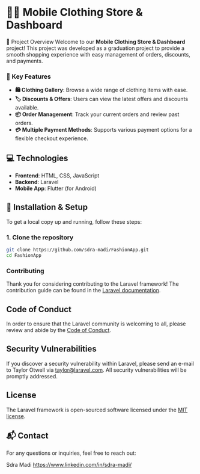 
# 📱🛒 Mobile Clothing Store & Dashboard

🎯 Project Overview
Welcome to our **Mobile Clothing Store & Dashboard** project! This project was developed as a graduation project to provide a smooth shopping experience with easy management of orders, discounts, and payments.

### 🌟 Key Features
- **🛍️ Clothing Gallery**: Browse a wide range of clothing items with ease.
- **🏷️ Discounts & Offers**: Users can view the latest offers and discounts available.
- **📦 Order Management**: Track your current orders and review past orders.
- **💳 Multiple Payment Methods**: Supports various payment options for a flexible checkout experience.

## 💻 Technologies
- **Frontend**: HTML, CSS, JavaScript
- **Backend**: Laravel
- **Mobile App**: Flutter (for Android)

## 🚀 Installation & Setup

To get a local copy up and running, follow these steps:

### 1. **Clone the repository**
```bash
git clone https://github.com/sdra-madi/FashionApp.git
cd FashionApp
```
### Contributing

Thank you for considering contributing to the Laravel framework! The contribution guide can be found in the [Laravel documentation](https://laravel.com/docs/contributions).

## Code of Conduct

In order to ensure that the Laravel community is welcoming to all, please review and abide by the [Code of Conduct](https://laravel.com/docs/contributions#code-of-conduct).

## Security Vulnerabilities

If you discover a security vulnerability within Laravel, please send an e-mail to Taylor Otwell via [taylor@laravel.com](mailto:taylor@laravel.com). All security vulnerabilities will be promptly addressed.

## License

The Laravel framework is open-sourced software licensed under the [MIT license](https://opensource.org/licenses/MIT).

## 📬 Contact
For any questions or inquiries, feel free to reach out:

Sdra Madi https://www.linkedin.com/in/sdra-madi/
